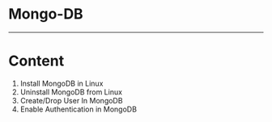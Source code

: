 # Mongo-DB
____________________________________________________________________________________________________________________________
# Content 
1. Install MongoDB in Linux
2. Uninstall MongoDB from Linux
3. Create/Drop User In MongoDB 
4. Enable Authentication in MongoDB
